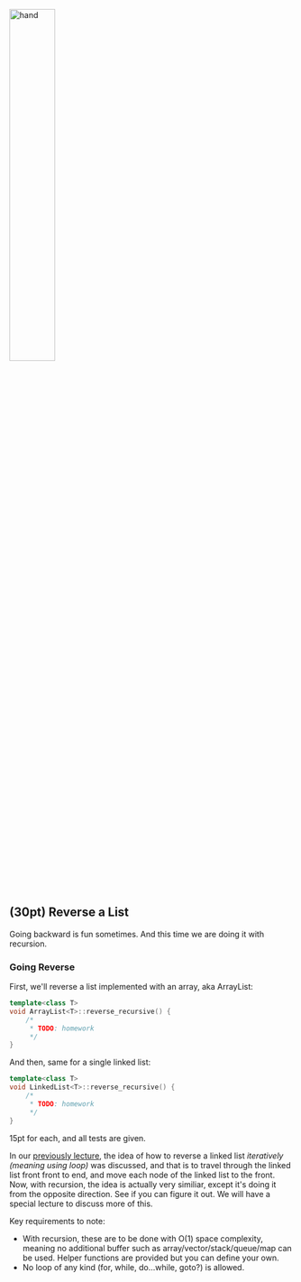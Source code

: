 <img src="https://user-images.githubusercontent.com/252020/169446666-7a9def2c-f7a4-419a-a683-31aff5e645f7.png"
     alt="hand"
     width="40%" />
     

     
## (30pt) Reverse a List

Going backward is fun sometimes. And this time we are doing it with recursion. 

### Going Reverse

First, we'll reverse a list implemented with an array, aka ArrayList:


```c++
template<class T>
void ArrayList<T>::reverse_recursive() {
    /*
     * TODO: homework
     */
}
```

And then, same for a single linked list:

```c++
template<class T>
void LinkedList<T>::reverse_recursive() {
    /*
     * TODO: homework
     */
}
```

15pt for each, and all tests are given.

In our [previously lecture](https://youtu.be/po5xhPsq4Ug?t=780), the idea of how to reverse a linked list *iteratively (meaning using loop)* was discussed, and that is to travel through the linked list front front to end, and move each node of the linked list to the front. Now, with recursion, the idea is actually very similiar, except it's doing it from the opposite direction. See if you can figure it out. We will have a special lecture to discuss more of this. 

Key requirements to note:

- With recursion, these are to be done with O(1) space complexity, meaning no additional buffer such as array/vector/stack/queue/map can be used. Helper functions are provided but you can define your own.
- No loop of any kind (for, while, do...while, goto?) is allowed.





